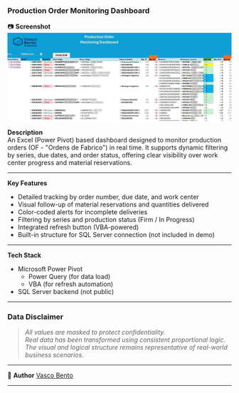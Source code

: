 ### Production Order Monitoring Dashboard

📷 **Screenshot**
![Dashboard Screenshot](Production_Order_V.03-Excel.jpg)


 **Description**  
An Excel (Power Pivot) based dashboard designed to monitor production orders (OF - "Ordens de Fabrico") in real time. It supports dynamic filtering by series, due dates, and order status, offering clear visibility over work center progress and material reservations.

---

 **Key Features**
- Detailed tracking by order number, due date, and work center
- Visual follow-up of material reservations and quantities delivered
- Color-coded alerts for incomplete deliveries
- Filtering by series and production status (Firm / In Progress)
- Integrated refresh button (VBA-powered)
- Built-in structure for SQL Server connection (not included in demo)

---

 **Tech Stack**
- Microsoft Power Pivot
  - Power Query (for data load)
  - VBA (for refresh automation)
- SQL Server backend (not public)

---
### Data Disclaimer

> *All values are masked to protect confidentiality.*  
> *Real data has been transformed using consistent proportional logic.*  
> *The visual and logical structure remains representative of real-world business scenarios.*
---

👤 **Author**
[Vasco Bento](https://www.linkedin.com/in/vasco--bento)

---
